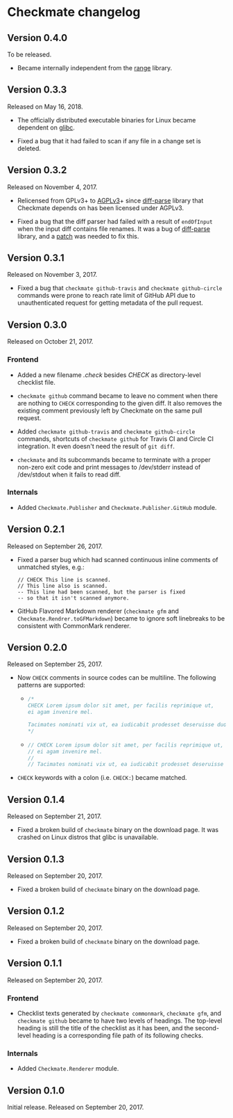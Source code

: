 Checkmate changelog
===================

Version 0.4.0
-------------

To be released.

 -  Became internally independent from the [range] library.

[range]: https://hackage.haskell.org/package/range


Version 0.3.3
-------------

Released on May 16, 2018.

 -  The officially distributed executable binaries for Linux became
    dependent on [glibc].

 -  Fixed a bug that it had failed to scan if any file in a change set is
    deleted.

[glibc]: https://www.gnu.org/software/libc/


Version 0.3.2
-------------

Released on November 4, 2017.

 -  Relicensed from GPLv3+ to [AGPLv3][]+ since [diff-parse][] library that
    Checkmate depends on has been licensed under AGPLv3.

 -  Fixed a bug that the diff parser had failed with a result of `endOfInput`
    when the input diff contains file renames.  It was a bug of [diff-parse][]
    library, and a [patch](https://github.com/mulby/diff-parse/pull/10) was
    needed to fix this.

[AGPLv3]: https://www.gnu.org/licenses/agpl-3.0.html
[diff-parse]: https://github.com/mulby/diff-parse


Version 0.3.1
-------------

Released on November 3, 2017.

 -  Fixed a bug that `checkmate github-travis` and `checkmate github-circle`
    commands were prone to reach rate limit of GitHub API due to unauthenticated
    request for getting metadata of the pull request.


Version 0.3.0
-------------

Released on October 21, 2017.

### Frontend

 -  Added a new filename *.check* besides *CHECK* as directory-level checklist
    file.

 -  `checkmate github` command became to leave no comment when there are
    nothing to `CHECK` corresponding to the given diff.  It also removes
    the existing comment previously left by Checkmate on the same pull request.

 -  Added `checkmate github-travis` and `checkmate github-circle` commands,
    shortcuts of `checkmate github` for Travis CI and Circle CI integration.
    It even doesn't need the result of `git diff`.

 -  `checkmate` and its subcommands became to terminate with a proper non-zero
    exit code and print messages to /dev/stderr instead of /dev/stdout when
    it fails to read diff.

### Internals

 -  Added `Checkmate.Publisher` and `Checkmate.Publisher.GitHub` module.


Version 0.2.1
-------------

Released on September 26, 2017.

 -  Fixed a parser bug which had scanned continuous inline comments of
    unmatched styles, e.g.:

        // CHECK This line is scanned.
        // This line also is scanned.
        -- This line had been scanned, but the parser is fixed
        -- so that it isn't scanned anymore.

 -  GitHub Flavored Markdown renderer (`checkmate gfm` and
    `Checkmate.Rendrer.toGFMarkdown`) became to ignore soft linebreaks to be
    consistent with CommonMark renderer.


Version 0.2.0
-------------

Released on September 25, 2017.

 -  Now `CHECK` comments in source codes can be multiline.  The following
    patterns are supported:

     -  ~~~ c
        /*
        CHECK Lorem ipsum dolor sit amet, per facilis reprimique ut,
        ei agam invenire mel.

        Tacimates nominati vix ut, ea iudicabit prodesset deseruisse duo.
        */
        ~~~

     -  ~~~ c
        // CHECK Lorem ipsum dolor sit amet, per facilis reprimique ut,
        // ei agam invenire mel.
        //
        // Tacimates nominati vix ut, ea iudicabit prodesset deseruisse duo.
        ~~~

 -  `CHECK` keywords with a colon (i.e. `CHECK:`) became matched.


Version 0.1.4
-------------

Released on September 21, 2017.

 -  Fixed a broken build of `checkmate` binary on the download page.
    It was crashed on Linux distros that glibc is unavailable.


Version 0.1.3
-------------

Released on September 20, 2017.

 -  Fixed a broken build of `checkmate` binary on the download page.


Version 0.1.2
-------------

Released on September 20, 2017.

 -  Fixed a broken build of `checkmate` binary on the download page.


Version 0.1.1
-------------

Released on September 20, 2017.

### Frontend

 -  Checklist texts generated by `checkmate commonmark`, `checkmate gfm`, and
    `checkmate github` became to have two levels of headings.  The top-level
    heading is still the title of the checklist as it has been, and the
    second-level heading is a corresponding file path of its following checks.

### Internals

 -  Added `Checkmate.Renderer` module.


Version 0.1.0
-------------

Initial release.  Released on September 20, 2017.
